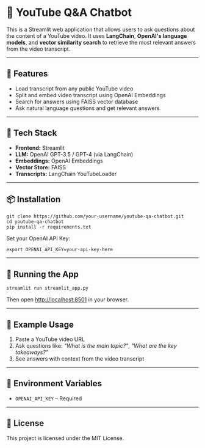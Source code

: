<h1>🎥 YouTube Q&A Chatbot</h1>

<p>This is a Streamlit web application that allows users to ask questions about the content of a YouTube video. It uses <strong>LangChain</strong>, <strong>OpenAI's language models</strong>, and <strong>vector similarity search</strong> to retrieve the most relevant answers from the video transcript.</p>

<hr>

<h2>🚀 Features</h2>
<ul>
  <li>Load transcript from any public YouTube video</li>
  <li>Split and embed video transcript using OpenAI Embeddings</li>
  <li>Search for answers using FAISS vector database</li>
  <li>Ask natural language questions and get relevant answers</li>
</ul>

<hr>

<h2>🧰 Tech Stack</h2>
<ul>
  <li><strong>Frontend:</strong> Streamlit</li>
  <li><strong>LLM:</strong> OpenAI GPT-3.5 / GPT-4 (via LangChain)</li>
  <li><strong>Embeddings:</strong> OpenAI Embeddings</li>
  <li><strong>Vector Store:</strong> FAISS</li>
  <li><strong>Transcripts:</strong> LangChain YouTubeLoader</li>
</ul>

<hr>

<h2>📦 Installation</h2>

<pre><code>git clone https://github.com/your-username/youtube-qa-chatbot.git
cd youtube-qa-chatbot
pip install -r requirements.txt
</code></pre>

<p>Set your OpenAI API Key:</p>

<pre><code>export OPENAI_API_KEY=your-api-key-here
</code></pre>

<hr>

<h2>🏃 Running the App</h2>

<pre><code>streamlit run streamlit_app.py
</code></pre>

<p>Then open <a href="http://localhost:8501" target="_blank">http://localhost:8501</a> in your browser.</p>

<hr>

<h2>📌 Example Usage</h2>

<ol>
  <li>Paste a YouTube video URL</li>
  <li>Ask questions like: <em>"What is the main topic?"</em>, <em>"What are the key takeaways?"</em></li>
  <li>See answers with context from the video transcript</li>
</ol>

<hr>

<h2>🔐 Environment Variables</h2>
<ul>
  <li><code>OPENAI_API_KEY</code> – Required</li>
</ul>

<hr>

<h2>📄 License</h2>
<p>This project is licensed under the MIT License.</p>
